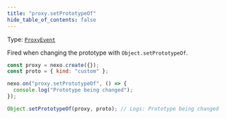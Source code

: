 ```yaml
---
title: "proxy.setPrototypeOf"
hide_table_of_contents: false
---
```


Type: [`ProxyEvent`](/docs/api/classes/ProxyEvent)

Fired when changing the prototype with `Object.setPrototypeOf`.

```javascript
const proxy = nexo.create({});
const proto = { kind: "custom" };

nexo.on("proxy.setPrototypeOf", () => {
  console.log("Prototype being changed");
});

Object.setPrototypeOf(proxy, proto); // Logs: Prototype being changed
```
